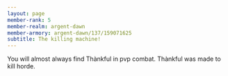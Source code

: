 ```yaml
---
layout: page
member-rank: 5
member-realm: argent-dawn
member-armory: argent-dawn/137/159071625
subtitle: The killing machine!
---
```


You will almost always find Thànkful in pvp combat.  Thànkful was made to kill horde.
